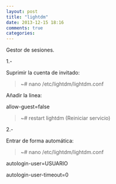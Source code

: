 ```yaml
---
layout: post
title: "lightdm"
date: 2013-12-15 18:16
comments: true
categories: 
---
```

Gestor de sesiones.

1.-

Suprimir la cuenta de invitado:

>~# nano /etc/lightdm/lightdm.conf

Añadir la linea:

allow-guest=false

>~# restart lightdm (Reiniciar servicio)

2.-

Entrar de forma automática:

>~# nano /etc/lightdm/lightdm.conf

autologin-user=USUARIO

autologin-user-timeout=0

